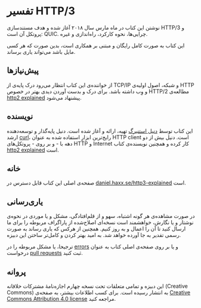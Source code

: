 # تفسیر HTTP/3

نوشتن این کتاب در ماه مارس سال ۲۰۱۸ آغاز شده و هدف مستندسازی HTTP/3 و پروتکل آن است: QUIC. چرایی‌ها، نحوه کارکرد، راه‌اندازی و غیره.

این کتاب به صورت کامل رایگان و مبتنی بر همکاری است، بدین صورت که هر کسی مایل باشد می‌تواند یاری برساند.

## پیش‌نیازها

از خواننده‌ی این کتاب انتظار می‌رود درک پایه‌ی از TCP/IP و شبکه، اصول اولیه‌ی HTTP و وِب داشته باشد. برای درک و بدست آوردن دیدی بهتر در خصوص HTTP/2 مطالعه‌ی [http2 explained](https://daniel.haxx.se/http2/) پیشنهاد می‌شود.

## نویسنده

این کتاب توسط [دنیل استنبرگ](https://daniel.haxx.se/) تهیه، ارائه و آغاز شده است. دنیل پایه‌گذار و توسعه‌دهنده ارشد [curl](https://curl.haxx.se/)، رایج‌ترین ابزارِ استفاده شده به عنوان HTTP client است. دنیل بیش از دو دهه با - و بر روی - پروتکل‌های HTTP و Internet کار کرده و همچنین نویسنده‌ی کتاب [http2 explained](https://daniel.haxx.se/http2/) است.

## خانه

صفحه‌ی اصلی این کتاب قابل دسترس در [daniel.haxx.se/http3-explained](https://daniel.haxx.se/http3-explained) است.

## یاری‌رسانی

در صورت مشاهده‌ی هر گونه اشتباه، سهو و از قلم‌افتادگی، مشکل و یا موردی در نحوه‌ی نوشتار و یا نگارش، خواهشمند است نسخه‌ای اصلاح‌شده از پاراگراف مربوطه را برای ما ارسال کنید تا آن را اعمال و به روز کنیم. همچنین از هرکس که یاری رساند به صورت رسمی تقدیر به جا آورده خواهد شد. به امید بهتر کردن و کامل‌تر ساختن این دبیزه.

ترجیحا، یا مشکل مربوطه را در [errors](https://github.com/bagder/http3-explained/issues) و یا بر روی صفحه‌ی اصلی کتاب به عنوان درخواست [pull requests](https://github.com/bagder/http3-explained/pulls) ثبت کنید.

## پروانه

این دبیزه و تمامی متعلقات تحت نسخه چهارم اجازه‌نامهٔ مشترکات خلاقانه (Creative Commons) به انتشار رسیده است. برای کسب اطلاعات بیشتر، به صفحه‌ی [Creative Commons Attribution 4.0 license](https://creativecommons.org/licenses/by/4.0/) مراجعه کنید.
